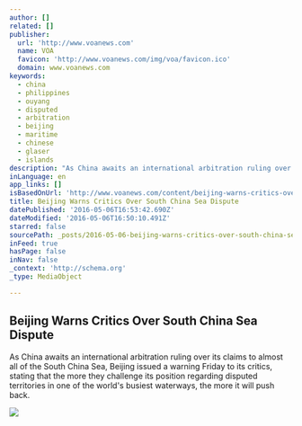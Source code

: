 ```yaml
---
author: []
related: []
publisher:
  url: 'http://www.voanews.com'
  name: VOA
  favicon: 'http://www.voanews.com/img/voa/favicon.ico'
  domain: www.voanews.com
keywords:
  - china
  - philippines
  - ouyang
  - disputed
  - arbitration
  - beijing
  - maritime
  - chinese
  - glaser
  - islands
description: "As China awaits an international arbitration ruling over its claims to almost all of the South China Sea, Beijing issued a warning Friday to its critics, stating that the more they challenge its position regarding disputed territories in one of the world's busiest waterways, the more it will push back."
inLanguage: en
app_links: []
isBasedOnUrl: 'http://www.voanews.com/content/beijing-warns-critics-over-south-china-sea-dispute/3318147.html'
title: Beijing Warns Critics Over South China Sea Dispute
datePublished: '2016-05-06T16:53:42.690Z'
dateModified: '2016-05-06T16:50:10.491Z'
starred: false
sourcePath: _posts/2016-05-06-beijing-warns-critics-over-south-china-sea-dispute.md
inFeed: true
hasPage: false
inNav: false
_context: 'http://schema.org'
_type: MediaObject

---
```

<article style=""><h1>Beijing Warns Critics Over South China Sea Dispute</h1><p>As China awaits an international arbitration ruling over its claims to almost all of the South China Sea, Beijing issued a warning Friday to its critics, stating that the more they challenge its position regarding disputed territories in one of the world's busiest waterways, the more it will push back.</p><img src="http://gdb.voanews.com/445B0348-B5DD-44BF-964D-3E21134CDC5F_cx0_cy6_cw0_mw1024_mh1024_s.jpg" /></article>
